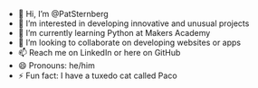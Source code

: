 - 👋 Hi, I’m @PatSternberg
- 👀 I’m interested in developing innovative and unusual projects
- 🌱 I’m currently learning Python at Makers Academy
- 💞️ I’m looking to collaborate on developing websites or apps
- 📫 Reach me on LinkedIn or here on GitHub
- 😄 Pronouns: he/him
- ⚡ Fun fact: I have a tuxedo cat called Paco

<!---
PatSternberg/PatSternberg is a ✨ special ✨ repository because its `README.md` (this file) appears on your GitHub profile.
You can click the Preview link to take a look at your changes.
--->
